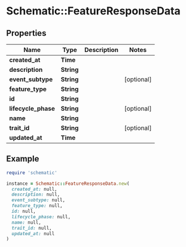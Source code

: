 # Schematic::FeatureResponseData

## Properties

| Name | Type | Description | Notes |
| ---- | ---- | ----------- | ----- |
| **created_at** | **Time** |  |  |
| **description** | **String** |  |  |
| **event_subtype** | **String** |  | [optional] |
| **feature_type** | **String** |  |  |
| **id** | **String** |  |  |
| **lifecycle_phase** | **String** |  | [optional] |
| **name** | **String** |  |  |
| **trait_id** | **String** |  | [optional] |
| **updated_at** | **Time** |  |  |

## Example

```ruby
require 'schematic'

instance = Schematic::FeatureResponseData.new(
  created_at: null,
  description: null,
  event_subtype: null,
  feature_type: null,
  id: null,
  lifecycle_phase: null,
  name: null,
  trait_id: null,
  updated_at: null
)
```

